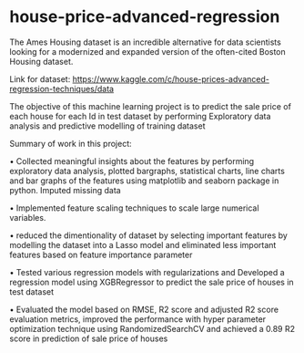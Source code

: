 # house-price-advanced-regression
The Ames Housing dataset is an incredible alternative for data scientists looking for a modernized and expanded version of the often-cited Boston Housing dataset. 

Link for dataset: https://www.kaggle.com/c/house-prices-advanced-regression-techniques/data

The objective of this machine learning project is to predict the sale price of each house for each Id in test dataset by performing Exploratory data analysis and predictive modelling of training dataset

Summary of work in this project:

•	Collected meaningful insights about the features by performing exploratory data analysis, plotted bargraphs, statistical charts, line charts and bar graphs of the features using matplotlib and seaborn package in python. Imputed missing data

•	Implemented feature scaling techniques to scale large numerical variables.

•	reduced the dimentionality of dataset by selecting important features by modelling the dataset into a Lasso model and eliminated less important features based on feature importance parameter

•	Tested various regression models with regularizations and Developed a regression model using XGBRegressor to predict the sale price of houses in test dataset

•	Evaluated the model based on RMSE, R2 score and adjusted R2 score evaluation metrics, improved the performance with hyper parameter optimization technique using RandomizedSearchCV and achieved a 0.89 R2 score in prediction of sale price of houses

